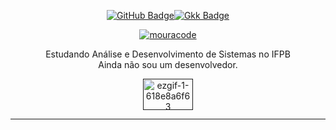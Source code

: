 <p align="center">
  <a href="https://github.com/MouraSL"><img src="https://img.shields.io/badge/GitHub-0D1282?style=for-the-badge&logo=github&logoColor=white" alt="GitHub Badge"></a><a href="https://github.com/MouraSL"><img src="https://img.shields.io/badge/MOURASL-B31312?style=for-the-badge&logo=&logoColor=white" alt="Gkk Badge"></a>
</p>

<p align="center">
  <a href="https://github.com/anuraghazra/github-readme-stats">
    <img src="https://github-readme-stats.vercel.app/api/top-langs/?username=mourasl&hide=html&layout=normal&theme=transparent&bg_color=30,0D1282,B31312&text_color=FFF&title_color=FFF&border_color=111" alt="mouracode">
  </a>
</p>

<p align="center">Estudando Análise e Desenvolvimento de Sistemas no IFPB<br/>Ainda não sou um desenvolvedor.</p>

<p align="center">
  <a href="">
    <img src="https://hosting.photobucket.com/albums/ee111/TheGreatBone235/300_police_20car_20lights_20on.gif" alt="ezgif-1-618e8a6f63" border="0" width="80" height="50">
  </a>
</p>

---
